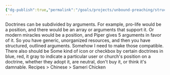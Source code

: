 ```yaml
---
{"dg-publish":true,"permalink":"/goals/projects/unbound-preaching/structured-arguments/","tags":["website"],"created":"Jul 18, 2018, 6:42 AM","updated":""}
---
```



Doctrines can be subdivided by arguments. For example, pro-life would be a position, and there would be an array or arguments that support it. Or modern miracles would be a position, and Piper gives 5 arguments in favor of it. So you have generic, unorganized resources, and then you have structured, outlined arguments. Somehow I need to make those compatible. There also should be Some kind of icon or checkbox by certain doctrines in blue, red, it gray to indicate a particular user or church's position on a doctrine, whether they adopt it, are neutral, don't buy it, or think it's damnable. Recipes > Chinese > Sameri Chicken